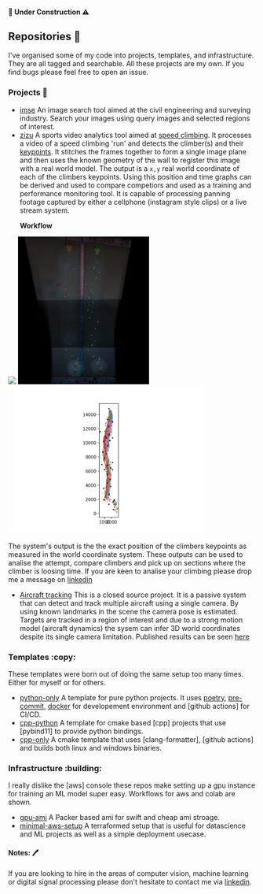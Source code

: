#### :hammer: Under Construction :warning:
## Repositories :book:
I've organised some of my code into projects, templates, and infrastructure. They are all tagged and searchable. All these projects are my own. If you find bugs please feel free to open an issue. 
### Projects :hammer:

- [imse](https://github.com/BenjaminDev/imse) An image search tool aimed at the civil engineering and surveying industry. Search your images using query images and selected regions of interest.
- [zizu](https://github.com/zizu-research/zizu) A sports video analytics tool aimed at [speed climbing](). It processes a video of a speed climbing 'run' and  detects the climber(s) and their [keypoints](). It stitches the frames together to form a single image plane and then uses the known geometry of the wall to register this image with a real world model. The output is a `x,y` real world coordinate of each of the climbers keypoints. Using this position and time graphs can be derived and used to compare competiors and used as a training and performance monitoring tool. It is capable of processing panning footage captured by either a cellphone (instagram style clips) or a live stream system. 

&nbsp;&nbsp;&nbsp;&nbsp;&nbsp;&nbsp;**Workflow**
<div>

 
<img src="https://github.com/BenjaminDev/BenjaminDev/blob/master/content/yt-001-0001-right_pil.gif" height="300"/> 
<img src="https://github.com/BenjaminDev/BenjaminDev/blob/master/content/grip_detections_on_base.png", height="300" />
<img src="https://github.com/BenjaminDev/BenjaminDev/blob/master/content/keypoints_on_ref.png" height="300"/>
</div>

The system's output is the the exact position of the climbers keypoints as measured in the world coordinate system. These outputs can be used to analise the attempt, compare climbers and pick up on sections where the climber is loosing time. If you are keen to analise your climbing please drop me a message on  [linkedin](https://www.linkedin.com/in/benjamin-de-charmoy-b8b616164)


- [Aircraft tracking]() This is a closed source project. It is a passive system that can detect and track multiple aircraft using a single camera. By using known landmarks in the scene the camera pose is estimated. Targets are tracked in a region of interest and due to a strong motion model (aircraft dynamics) the sysem can infer 3D world coordinates despite its single camera limitation. 
Published results can be seen [here](https://www.dip.ee.uct.ac.za/publications/theses/MScBenjamin.pdf)  



### Templates :copy:
These templates were born out of doing the same setup too many times. Either for myself or for others.
- [python-only]() A template for pure python projects. It uses [poetry](), [pre-commit](), [docker]() for developement environment and [github actions] for CI/CD.
- [cpp-python]() A template for cmake based [cpp] projects that use [pybind11] to provide python bindings.
- [cpp-only]() A cmake template that uses [clang-formatter], [github actions] and builds both linux and windows binaries.

### Infrastructure :building:
I really dislike the [aws] console these repos make setting up a gpu instance for training an ML model super easy. Workflows for aws and colab are shown.
- [gpu-ami]() A Packer based ami for swift and cheap ami stroage.
- [minimal-aws-setup]() A terraformed setup that is useful for datascience and ML projects as well as a simple deployment usecase.

#### Notes: :pen:
If you are looking to hire in the areas of computer vision, machine learning or digital signal processing please don't hesitate to contact me via [linkedin](https://www.linkedin.com/in/benjamin-de-charmoy-b8b616164/).


<!--
**BenjaminDev/BenjaminDev** is a ✨ _special_ ✨ repository because its `README.md` (this file) appears on your GitHub profile.
<img align='right' src='https://github.com/Rishit-dagli/Rishit-dagli/blob/master/images/octocat-anime.gif' width='150"'>
for adding a gif
Here are some ideas to get you started:
### 🏆 Github Status
![My Github Status](https://github-readme-stats.vercel.app/api?username=benjaminDev&show_icons=true&hide_border=true&count_private=true)
<img src="https://github.com/BenjaminDev/BenjaminDev/blob/master/content/yt-001-0001-right_input.gif" height="300"/> 

- 🔭 I’m currently working on ...
- 🌱 I’m currently learning ...
- 👯 I’m looking to collaborate on ...
- 🤔 I’m looking for help with ...
- 💬 Ask me about ...
- 📫 How to reach me: ...
- 😄 Pronouns: ...
- ⚡ Fun fact: ...
-->
